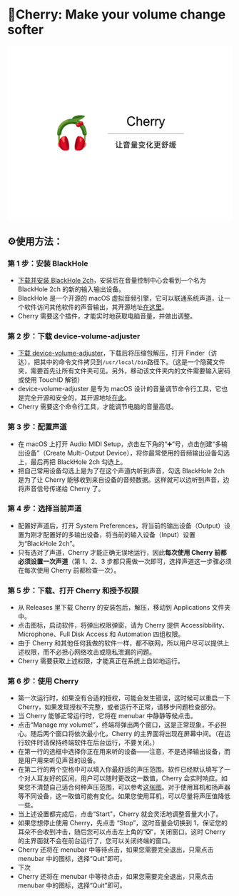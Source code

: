 # 🍒Cherry: Make your volume change softer

![Title](https://github.com/Ryan-the-hito/Cherry/blob/main/image/Cherry_Title.png)

## ⚙️使用方法：

### 第 1 步：安装 BlackHole

- [下载并安装 BlackHole 2ch](https://github.com/Ryan-the-hito/Cherry/blob/main/BlackHolePKG/BlackHole2ch.v0.4.0.pkg)，安装后在音量控制中心会看到一个名为 BlackHole 2ch 的新的输入输出设备。
- BlackHole 是一个开源的 macOS 虚拟音频引擎，它可以联通系统声道，让一个软件访问其他软件的声音输出，其开源地址[在这里](https://github.com/ExistentialAudio/BlackHole)。
- Cherry 需要这个插件，才能实时地获取电脑音量，并做出调整。

### 第 2 步：下载 device-volume-adjuster

- [下载 device-volume-adjuster](https://github.com/jonomuller/device-volume-adjuster/releases/download/v1.0.0/AdjustVolume.zip)，下载后将压缩包解压，打开 Finder（访达），把其中的命令文件拷贝到`/usr/local/bin`路径下。（这是一个隐藏文件夹，需要首先让所有文件夹可见。另外，移动该文件夹内的文件需要输入密码或使用 TouchID 解锁）
- device-volume-adjuster 是专为 macOS 设计的音量调节命令行工具，它也是完全开源和安全的，其开源地址[在此](https://github.com/jonomuller/device-volume-adjuster)。
- Cherry 需要这个命令行工具，才能调节电脑的音量高低。

### 第 3 步：配置声道

- 在 macOS 上打开 Audio MIDl Setup，点击左下角的“➕”号，点击创建“多输出设备”（Create Multi-Output Device），将你最常使用的音频输出设备勾选上，最后再把 BlackHole 2ch 勾选上。
- 把自己常用设备勾选上是为了在这个声道内听到声音，勾选 BlackHole 2ch 是为了让 Cherry 能够收到来自设备的音频数据。这样就可以边听到声音，边将声音信号传递给 Cherry 了。

### 第 4 步：选择当前声道

- 配置好声道后，打开 System Preferences，将当前的输出设备（Output）设置为刚才配置好的多输出设备，将当前的输入设备（Input）设置为“BlackHole 2ch”。
- 只有选对了声道，Cherry 才能正确无误地运行，因此**每次使用 Cherry 前都必须设置一次声道**（第 1、2、3 步都只需做一次即可，选择声道这一步骤必须在每次使用 Cherry 前都检查一次）。

### 第 5 步：下载、打开 Cherry 和授予权限

- 从 Releases 里下载 Cherry 的安装包后，解压，移动到 Applications 文件夹中。
- 点击图标，启动软件，将弹出权限弹窗，请为 Cherry 提供 Accessibbility、Microphone、Full Disk Access 和 Automation 四组权限。
- 由于 Cherry 和其他任何我做的软件一样，都不联网，所以用户尽可以提供上述权限，而不必担心网络攻击或隐私泄漏的问题。
- Cherry 需要获取上述权限，才能真正在系统上自如地运行。

### 第 6 步：使用 Cherry

- 第一次运行时，如果没有合适的授权，可能会发生错误，这时候可以重启一下 Cherry，如果发现授权不完整，或者运行不正常，请移步问题检查部分。
- 当 Cherry 能够正常运行时，它将在 menubar 中静静等候点击。
- 点击“Manage my volume!”，终端将弹出两个窗口，这是正常现象，不必担心。随后两个窗口将依次最小化，Cherry 的主界面将出现在屏幕中间。（在运行软件时请保持终端软件在后台运行，不要关闭。）
- 在第一行的选框中选择你正在用来听的设备——注意，不是选择输出设备，而是用户用来听见声音的设备。
- 在第二行的两个空格中可以填入你最舒适的声压范围。软件已经默认填写了一个对人耳友好的区间，用户可以随时更改这一数值，Cherry 会实时响应。如果您不清楚自己适合何种声压范围，可以参考[这张图](https://github.com/Ryan-the-hito/Cherry/blob/main/image/acoustic%20pressure%20range.webp)。对于使用耳机和扬声器等不同设备，这一取值可能有变化。如果您使用耳机，可以尽量将声压值降低一些。
- 当上述设置都完成后，点击“Start”，Cherry 就会灵活地调整音量大小了。
- 如果您想停止使用 Cherry，先点击 “Stop”，这时音量会切换到 1，保证您的耳朵不会收到冲击，随后您可以点击左上角的“❎”，关闭窗口。这时 Cherry 的主界面就不会在前台运行了，您可以关闭终端的窗口。
- Cherry 还将在 menubar 中等待点击，如果您需要完全退出，只需点击 menubar 中的图标，选择“Quit”即可。
- 下次
- Cherry 还将在 menubar 中等待点击，如果您需要完全退出，只需点击 menubar 中的图标，选择“Quit”即可。

